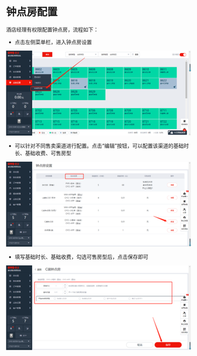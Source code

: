 # 钟点房配置

酒店经理有权限配置钟点房，流程如下：

* 点击左侧菜单栏，进入钟点房设置

![](../../.gitbook/assets/image%20%28813%29.png)

* 可以针对不同售卖渠道进行配置。点击“编辑”按钮，可以配置该渠道的基础时长、基础收费、可售房型

![](../../.gitbook/assets/image%20%28137%29.png)

* 填写基础时长、基础收费，勾选可售房型后，点击保存即可

![](../../.gitbook/assets/image%20%28209%29.png)

